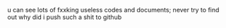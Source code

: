 u can see lots of fxxking useless codes and documents;
never try to find out why did i push such a shit to github


<!--START_SECTION:waka-->
<!--END_SECTION:waka-->
